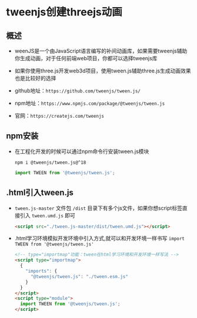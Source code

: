 # tweenjs创建threejs动画

## 概述

+ weenJS是一个由JavaScript语言编写的补间动画库，如果需要tweenjs辅助你生成动画，对于任何前端web项目，你都可以选择tweenjs库

+ 如果你使用three.js开发web3d项目，使用tween.js辅助three.js生成动画效果也是比较好的选择

+ github地址：`https://github.com/tweenjs/tween.js/`
+ npm地址：`https://www.npmjs.com/package/@tweenjs/tween.js`
+ 官网：`https://createjs.com/tweenjs`

## npm安装

+ 在工程化开发的时候可以通过npm命令行安装tween.js模块

  ```shell
  npm i @tweenjs/tween.js@^18
  ```

  ```js
  import TWEEN from '@tweenjs/tween.js';
  ```

## .html引入tween.js

+ `tween.js-master` 文件包 `/dist` 目录下有多个js文件，如果你想script标签直接引入 `tween.umd.js` 即可

  ```html
  <script src="./tween.js-master/dist/tween.umd.js"></script>
  ```

+ .html学习环境模拟开发环境中引入方式,就可以和开发环境一样书写 `import TWEEN from '@tweenjs/tween.js'`

  ```html
  <!-- type="importmap"功能：tween在html学习环境和开发环境一样写法 -->
  <script type="importmap">
    {
      "imports": {
        "@tweenjs/tween.js": "./tween.esm.js"
      }
    }
  </script>
  <script type="module">
    import TWEEN from '@tweenjs/tween.js';
  </script>
  ```
